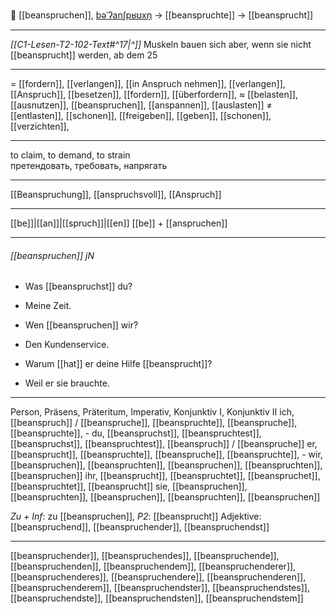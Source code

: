 💪 [[beanspruchen]], [bəˈʔanʃpʁʊxn̩](https://youglish.com/pronounce/beanspruchen/german) → [[beanspruchte]] → [[beansprucht]]

---
*[[C1-Lesen-T2-102-Text#^17|^]]* Muskeln bauen sich aber, wenn sie nicht [[beansprucht]] werden, ab dem 25

---
= [[fordern]], [[verlangen]], [[in Anspruch nehmen]], [[verlangen]], [[Anspruch]], [[besetzen]], [[fordern]], [[überfordern]],
≈ [[belasten]], [[ausnutzen]], [[beanspruchen]], [[anspannen]], [[auslasten]]
≠ [[entlasten]], [[schonen]], [[freigeben]], [[geben]],  [[schonen]], [[verzichten]],


---
to claim, to demand, to strain  
претендовать, требовать, напрягать

---
[[Beanspruchung]], [[anspruchsvoll]], [[Anspruch]]

---
[[be]]|[[an]]|[[spruch]]|[[en]]
[[be]] + [[anspruchen]]


---
###### [[beanspruchen]] jN
- Was [[beanspruchst]] du?
- Meine Zeit.

- Wen [[beanspruchen]] wir?
- Den Kundenservice.

- Warum [[hat]] er deine Hilfe [[beansprucht]]?
- Weil er sie brauchte.

---
Person, Präsens, Präteritum, Imperativ, Konjunktiv I, Konjunktiv II
ich, [[beanspruch]] / [[beanspruche]], [[beanspruchte]], [[beanspruche]], [[beanspruchte]], -
du, [[beanspruchst]], [[beanspruchtest]], [[beanspruchst]], [[beanspruchtest]], [[beanspruch]] / [[beanspruche]]
er, [[beansprucht]], [[beanspruchte]], [[beanspruche]], [[beanspruchte]], -
wir, [[beanspruchen]], [[beanspruchten]], [[beanspruchen]], [[beanspruchten]], [[beanspruchen]]
ihr, [[beansprucht]], [[beanspruchtet]], [[beanspruchet]], [[beanspruchtet]], [[beansprucht]]
sie, [[beanspruchen]], [[beanspruchten]], [[beanspruchen]], [[beanspruchten]], [[beanspruchen]]

*Zu + Inf*: zu [[beanspruchen]], *P2*: [[beansprucht]]
Adjektive: [[beanspruchend]], [[beanspruchender]], [[beanspruchendst]]

---
[[beanspruchender]], [[beanspruchendes]], [[beanspruchende]], [[beanspruchenden]], [[beanspruchendem]], [[beanspruchenderer]], [[beanspruchenderes]], [[beanspruchendere]], [[beanspruchenderen]], [[beanspruchenderem]], [[beanspruchendster]], [[beanspruchendstes]], [[beanspruchendste]], [[beanspruchendsten]], [[beanspruchendstem]]